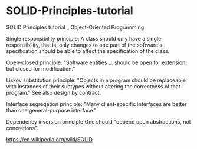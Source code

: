 # SOLID-Principles-tutorial
SOLID Principles tutorial _ Object-Oriented Programming




Single responsibility principle: 
A class should only have a single responsibility, that is, only changes to one part of the software's specification should be able to affect the specification of the class.


Open–closed principle: 
"Software entities ... should be open for extension, but closed for modification."


Liskov substitution principle: 
"Objects in a program should be replaceable with instances of their subtypes without altering the correctness of that program." See also design by contract.


Interface segregation principle: 
"Many client-specific interfaces are better than one general-purpose interface."


Dependency inversion principle
One should "depend upon abstractions, not concretions".


https://en.wikipedia.org/wiki/SOLID

